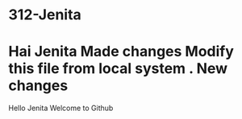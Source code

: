 # 312-Jenita

 Hai Jenita 
 Made changes
 Modify this file from local system .
 New changes
=======
Hello Jenita
Welcome to Github

